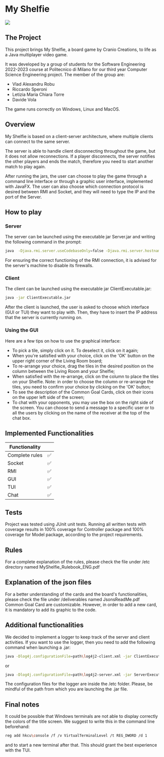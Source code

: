 # My Shelfie
![](https://iltopodiludoteca.it/wp-content/uploads/2022/12/wp-1669990262205-scaled.jpg)

## The Project

This project brings My Shelfie, a board game by Cranio Creations, to life as a Java multiplayer video game. 

It was developed by a group of students for the Software Engineering 2022-2023 course at Politecnico di Milano for our third year Computer Science Engineering project. 
The member of the group are: 
- Vlad Alexandru Robu
- Riccardo Speroni
- Letizia Maria Chiara Torre
- Davide Vola

The game runs correctly on Windows, Linux and MacOS.

## Overview 

My Shelfie is based on a client-server architecture, where multiple clients can connect to the same server. 

The server is able to handle client disconnecting throughout the game, but it does not allow reconnections. If a player disconnects, the server notifies the other players and ends the match, therefore you need to start another match to play again. 

After running the jars, the user can choose to play the game through a command line interface or through a graphic user interface, implemented with JavaFX. The user can also choose which connection protocol is desired between RMI and Socket, and they will need to type the IP and the port of the Server.

## How to play
### Server

The server can be launched using the executable jar Server.jar and writing the following command in the prompt:

```bash
java  -Djava.rmi.server.useCodebaseOnly=false -Djava.rmi.server.hostname=yourServerIP -jar ServerExecutable.jar
```
For ensuring the correct functioning of the RMI connection, it is advised for the server's machine to disable its firewalls.



### Client

The client can be launched using the executable jar ClientExecutable.jar:

```bash
java -jar ClientExecutable.jar
```

After the client is launched, the user is asked to choose which interface (GUI or TUI) they want to play with. Then, they have to insert the IP address that the server is currently running on.

### Using the GUI
Here are a few tips on how to use the graphical interface:
- To pick a tile, simply click on it. To deselect it, click on it again;
- When you're satisfied with your choice, click on the 'OK' button on the upper right corner of the Living Room board;
- To re-arrange your choice, drag the tiles in the desired position on the column between the Living Room and your Shelfie;
- When satisfied with the re-arrange, click on the column to place the tiles on your Shelfie. Note: in order to choose the column or re-arrange the tiles, you need to confirm your choice by clicking on the 'OK' button;
- To see the description of the Common Goal Cards, click on their icons on the upper left side of the screen;
- To chat with your opponents, you may use the box on the right side of the screen. You can choose to send a message to a specific user or to all the users by clicking on the name of the receiver at the top of the chat box.



## Implemented Functionalities

| Functionality  |   |
|---|---|
| Complete rules  | ✅	  |
| Socket  | ✅  |
|  RMI |  ✅  |
|  GUI  | ✅    |
| TUI |  ✅  |
|  Chat| ✅  |


## Tests

Project was tested using JUnit unit tests. Running all written tests with coverage results in 100% coverage for Controller package and 100% coverage for Model package, according to the project requirements. 

## Rules
For a complete explanation of the rules, please check the file under /etc directory named MyShelfie_Rulebook_ENG.pdf

## Explanation of the json files
For a better understanding of the cards and the board's functionalities, please check the file under /deliverables named JsonsReadMe.pdf
Common Goal Card are customizable. However, in order to add a new card, it is mandatory to add its graphic to the code.

## Additional functionalities
We decided to implement a logger to keep track of the server and client activities. If you want to use the logger, then you need to add the following command when launching a .jar:

```bash
java -Dlog4j.configurationFile=path\log4j2-client.xml -jar ClientExecutable.jar
```

or

```bash
java -Dlog4j.configurationFile=path\log4j2-server.xml -jar ServerExecutable.jar
```

The configuration files for the logger are inside the /etc folder. Please, be mindful of the path from which you are launching the .jar file.

## Final notes
It could be possible that Windows terminals are not able to display correctly the colors of the title screen. 
We suggest to write this in the command line beforehand:
```bash
reg add hkcu\console /f /v VirtualTerminalLevel /t REG_DWORD /d 1
```
and to start a new terminal after that. This should grant the best experience with the TUI.
